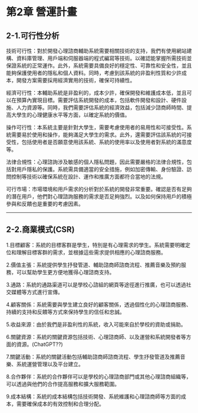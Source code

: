 # 第2章 營運計畫
## 2-1.可行性分析

技術可行性：對於開發心理諮商輔助系統需要相關技術的支持，我們有使用網站建構、資料庫管理、用戶端和伺服器端的程式編寫等技術。以確認能掌握所需技術並保證系統的正常運作。此外，系統需要具備良好的穩定性、可靠性和安全性，並且能夠保護使用者的隱私和個人資料。同時，考慮到該系統的非盈利性質和少許成本，開發方案需要採用經濟實用的技術，確保可持續性。

經濟可行性：本輔助系統是非盈利的，成本少許，確保開發和維護成本低，並且可以在預算內實現目標。需要評估系統開發的成本，包括軟件開發和設計、硬件設施、人力資源等。同時，我們需要評估系統的經濟效益，包括減少諮商師時間、提高大學生的心理健康水平等方面，以確定系統的價值。

操作可行性：本系統主要是針對大學生，需要考慮使用者的易用性和可接受性。系統需要易於使用和操作，能夠滿足大學生的需求。此外，還需要評估該系統的可接受性，包括使用者是否願意使用該系統、系統的使用率以及使用者對系統的滿意度等。

法律合規性：心理諮詢涉及敏感的個人隱私問題，因此需要嚴格的法律合規性，包括對用戶隱私的保護。系統需具備適當的安全措施，例如加密傳輸、身份驗證、訪問控制等技術以確保系統在設計、運作和推廣方面都符合當地的法規。

可行市場：市場環境和用戶需求的分析對於系統的開發非常重要。確認是否有足夠的潛在用戶，他們對心理諮詢服務的需求是否足夠強烈。以及如何保持用戶的積極參與和反饋也是重要的考慮因素。



---

## 2-2.商業模式(CSR)

1.目標顧客：系統的目標客群是學生，特別是有心理需求的學生。系統需要明確定位和理解目標客群的需求，並根據這些需求提供相應的心理諮商服務。

2.價值主張：系統提供學生抒發管道、輔助諮商師諮商流程、推薦音樂及預約服務，可以幫助學生更方便地獲得心理諮商支持。

3.通路：系統的通路渠道可以是學校心諮組的網頁等途徑進行推廣，也可以透過社交媒體等方式進行宣傳。

4.顧客關係：系統需要與學生建立良好的顧客關係，透過個性化的心理諮商服務、持續的支持和反饋等方式來保持學生的信任和忠誠。

5.收益來源：由於我們是非盈利性的系統，收入可能來自於學校的資助或捐助。

6.關鍵資源：系統的關鍵資源包括技術、心理諮商師、以及運營和系統開發者等方面的資源。(ChatGPT??)

7.關鍵活動：系統的關鍵活動包括輔助諮商師諮商流程、學生抒發管道及推薦音樂、系統運營管理以及平台建立。

8.合作夥伴：系統的合作夥伴可以是學校的心理諮商部門或其他心理諮商組織等，可以透過與他們的合作提高服務和擴大服務範圍。

9.成本結構：系統的成本結構包括技術開發、系統維護和心理諮商師等方面的成本，需要確保成本的有效控制和合理分配。


